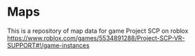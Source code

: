 # Maps
This is a repository of map data for game Project SCP on roblox
https://www.roblox.com/games/5534891288/Project-SCP-VR-SUPPORT#!/game-instances
